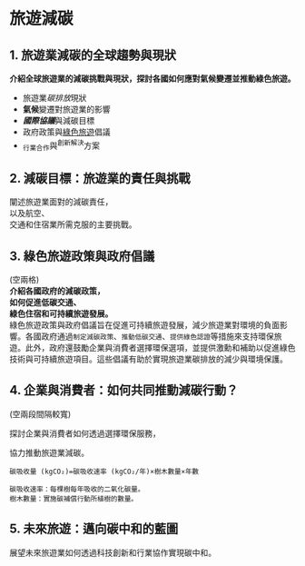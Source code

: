 # 旅遊減碳
## 1. 旅遊業減碳的全球趨勢與現狀
**介紹全球旅遊業的減碳挑戰與現狀，探討各國如何應對氣候變遷並推動綠色旅遊。**
- 旅遊業*碳排放*現狀
- **氣候**變遷對旅遊業的影響
- ***國際協議***與減碳目標
- 政府政策與<ins>綠色旅遊</ins>倡議
- <sub>行業合作</sub>與<sup>創新解決</sup>方案
## 2. 減碳目標：旅遊業的責任與挑戰
闡述旅遊業面對的減碳責任，\
以及航空、\
交通和住宿業所需克服的主要挑戰。
## 3. 綠色旅遊政策與政府倡議
(空兩格)  
**介紹各國政府的減碳政策，  
如何促進低碳交通、  
綠色住宿和可持續旅遊發展。**  
綠色旅遊政策與政府倡議旨在促進可持續旅遊發展，減少旅遊業對環境的負面影響。各國政府通過`制定減碳政策`、`推動低碳交通`、`提供綠色認證`等措施來支持環保旅遊。此外，政府還鼓勵企業與消費者選擇環保選項，並提供激勳和補助以促進綠色技術與可持續旅遊項目。這些倡議有助於實現旅遊業碳排放的減少與環境保護。
## 4. 企業與消費者：如何共同推動減碳行動？
(空兩段間隔較寬)


探討企業與消費者如何透過選擇環保服務，

協力推動旅遊業減碳。

```
碳吸收量 (kgCO₂)=碳吸收速率 (kgCO₂/年)×樹木數量×年數

碳吸收速率：每棵樹每年吸收的二氧化碳量。
樹木數量：實施碳補償行動所植樹的數量。
```
## 5. 未來旅遊：邁向碳中和的藍圖
展望未來旅遊業如何透過科技創新和行業協作實現碳中和。
